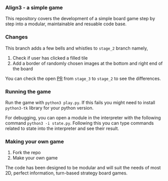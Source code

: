 ### Align3 - a simple game
This repository covers the development of a simple board game step by step into a modular, maintainable and resuable code base.

### Changes
This branch adds a few bells and whistles to `stage_2` branch namely,

1. Check if user has clicked a filled tile
2. Add a border of randomly chosen images at the bottom and right end of the board

You can check the open [PR](https://github.com/p-paf/term-project/pull/1) from `stage_3` to `stage_2` to see the differences.

### Running the game
Run the game with `python3 play.py`. If this fails you might need to install `python3-tk` library for your python version.

For debugging, you can open a module in the interpreter with the following command `python3 -i state.py`. Following this you can type commands related to state into the interpreter and see their result.

### Making your own game
1. Fork the repo
2. Make your own game

The code has been designed to be modular and will suit the needs of most 2D, perfect information, turn-based strategy board games.
